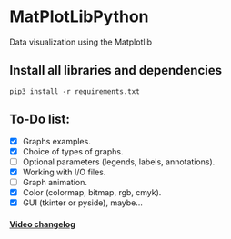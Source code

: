 # MatPlotLibPython
Data visualization using the Matplotlib

## Install all libraries and dependencies
```
pip3 install -r requirements.txt
```


## To-Do list:
- [X] Graphs examples.
- [X] Choice of types of graphs.
- [ ] Optional parameters (legends, labels, annotations).
- [X] Working with I/O files.
- [ ] Graph animation.
- [X] Color (colormap, bitmap, rgb, cmyk).
- [X] GUI (tkinter or pyside), maybe...

#### [Video changelog](https://youtube.com/playlist?list=PLA3FKi-vnDntW9FYGiK1foO5QWayBcBeK)
